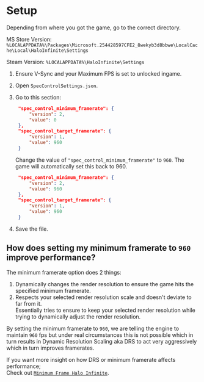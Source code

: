 # Setup
Depending from where you got the game, go to the correct directory.   

   MS Store Version: `%LOCALAPPDATA%\Packages\Microsoft.254428597CFE2_8wekyb3d8bbwe\LocalCache\Local\HaloInfinite\Settings`

   Steam Version: `%LOCALAPPDATA%\HaloInfinite\Settings`

1. Ensure V-Sync and your Maximum FPS is set to unlocked ingame.

2. Open `SpecControlSettings.json`.

3. Go to this section:
   ```json
    "spec_control_minimum_framerate": {
        "version": 2,
        "value": 0
    },
    "spec_control_target_framerate": {
        "version": 1,
        "value": 960
    }    
    ```
    Change the value of  `"spec_control_minimum_framerate"` to `960`. The game will automatically set this back to 960. 

   ```json
    "spec_control_minimum_framerate": {
        "version": 2,
        "value": 960
    },
    "spec_control_target_framerate": {
        "version": 1,
        "value": 960
    }    
    ```
4. Save the file.

## How does setting my minimum framerate to `960` improve performance?

The minimum framerate option does 2 things:

1. Dynamically changes the render resolution to ensure the game hits the specified minimum framerate.
2. Respects your selected render resolution scale and doesn't deviate to far from it.              
    Essentially tries to ensure to keep your selected render resolution while trying to dynamically adjust the render resolution.

By setting the minimum framerate to `960`, we are telling the engine to maintain `960` fps but under real circumstances this is not possible which in turn results in Dynamic Resolution Scaling aka DRS to act very aggressively which in turn improves framerates.  

If you want more insight on how DRS or minimum framerate affects performance;          
Check out [`Minimum Frame Halo Infinite`](https://github.com/Aetopia/Minimum-Framerate-Halo-Infinite).